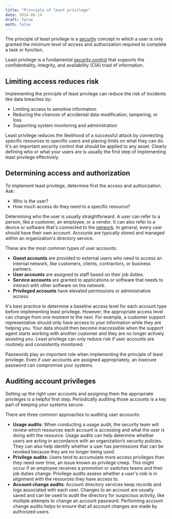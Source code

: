 ```yaml
---
title: "Principle of least privilege"
date: 2024-08-14
draft: false
math: false
---
```


The principle of least privilege is a [security](/security) concept in
which a user is only granted the minimum level of access and
authorization required to complete a task or function.

Least privilege is a fundamental [security control](/security-control)
that supports the confidentiality, integrity, and availability (CIA)
triad of information.

## Limiting access reduces risk

Implementing the principle of least privilege can reduce the risk of incidents like data breaches by:

- Limiting access to sensitive information
- Reducing the chances of accidental data modification, tampering, or loss
- Supporting system monitoring and administration

Least privilege reduces the likelihood of a successful attack by
connecting specific resources to specific users and placing limits on
what they can do. It's an important security control that should be
applied to any asset. Clearly defining who or what your users are is
usually the first step of implementing least privilege effectively.

## Determining access and authorization

To implement least privilege, determine first the access and authorization. Ask:

- Who is the user?
- How much access do they need to a specific resource?

Determining who the user is usually straightforward. A user can refer to
a person, like a customer, an employee, or a vendor. It can also refer
to a device or software that's connected to the [network](/network). In
general, every user should have their own account. Accounts are
typically stored and managed within an organization's directory service.

These are the most common types of user accounts:

- **Guest accounts** are provided to external users who need to access
  an internal network, like customers, clients, contractors, or business
  partners.
- **User accounts** are assigned to staff based on their job duties.
- **Service accounts** are granted to applications or software that
  needs to interact with other software on the network.
- **Privileged accounts** have elevated permissions or administrative
  access.

It's best practice to determine a baseline access level for each account
type before implementing least privilege. However, the appropriate
access level can change from one moment to the next. For example, a
customer support representative should only have access to your
information while they are helping you. Your data should then become
inaccessible when the support agent starts working with another customer
and they are no longer actively assisting you. Least privilege can only
reduce risk if user accounts are routinely and consistently monitored.

Passwords play an important role when implementing the principle of
least privilege. Even if user accounts are assigned appropriately, an
insecure password can compromise your systems.

## Auditing account privileges

Setting up the right user accounts and assigning them the appropriate
privileges is a helpful first step. Periodically auditing those accounts
is a key part of keeping your systems secure.

There are three common approaches to auditing user accounts:

- **Usage audits**: When conducting a usage audit, the security team
  will review which resources each account is accessing and what the
  user is doing with the resource. Usage audits can help determine
  whether users are acting in accordance with an organization’s security
  policies. They can also help identify whether a user has permissions
  that can be revoked because they are no longer being used.
- **Privilege audits**: Users tend to accumulate more access privileges
  than they need over time, an issue known as privilege creep. This
  might occur if an employee receives a promotion or switches teams and
  their job duties change. Privilege audits assess whether a user's role
  is in alignment with the resources they have access to.
- **Account change audits**: Account directory services keep records and
  logs associated with each user. Changes to an account are usually
  saved and can be used to audit the directory for suspicious activity,
  like multiple attempts to change an account password. Performing
  account change audits helps to ensure that all account changes are
  made by authorized users.
